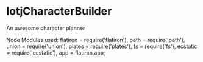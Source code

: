lotjCharacterBuilder
====================

An awesome character planner

Node Modules used:
flatiron 		= require('flatiron'),
path 			= require('path'),
union 			= require('union'),
plates 			= require('plates'),
fs 				= require('fs'),
ecstatic 		= require('ecstatic'),
app 			= flatiron.app;